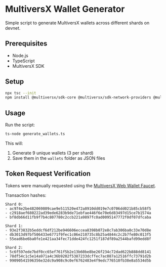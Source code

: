 # MultiversX Wallet Generator 

Simple script to generate MultiversX wallets across different shards on devnet.

## Prerequisites

- Node.js
- TypeScript
- MultiversX SDK

## Setup

```bash
npx tsc --init
npm install @multiversx/sdk-core @multiversx/sdk-network-providers @multiversx/sdk-wallet
```

## Usage

Run the script:
```bash
ts-node generate_wallets.ts
```

This will:
1. Generate 9 unique wallets (3 per shard)
2. Save them in the `wallets` folder as JSON files

## Token Request Verification

Tokens were manually requested using the [MultiversX Web Wallet Faucet](https://docs.multiversx.com/wallet/web-wallet/#testnet-and-devnet-faucet).

Transaction hashes:
```
Shard 0:
- ac974e2be482069809cae9e511520e472a8910dd019e7c0706dd021b85cb58f5
- c2918aef680222ad39ede6283b9de71ebfae446f6e70e6d83497d15ce7b1574a
- bf8db66d11fb9f7b4c807780c2ccb221a9897fc0ad0095147772f0df07dfcaba

Shard 1:
- 93e2f3832b5eddcf6df212be946606eccea8398b072e8c7ab306ba0c33e70d8e
- db3013d97bf506433e6771f9fec1c06e210735c8b25a4844c2c2b7fe80c013f5
- 55ead6be6ba0fe1e421aa34fec71dde424fc1251f187df89a2544bafd99edd8f

Shard 2:
- 5c6f597ede7bdf0cc65ef761f5b2e13b60be8be26f234c72dad622b888dd8141
- 78df54c1c5e14a971a4c36b9202f5387233dcffec7ac087a12516ffc73791d2b
- 99090541596356e32dc9a908c9c0ef6762483e4f9edc776510fb38e8a5534d5b
```